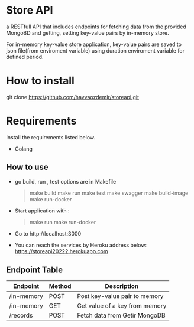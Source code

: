 # Store API

a RESTfull API that includes endpoints for fetching data from the provided MongoBD and getting, setting key-value pairs by in-memory store.

For in-memory key-value store application, key-value pairs are saved to json file(from enviroment variable) using duration enviroment variable for defined period. 

# How to install

git clone https://github.com/havvaozdemir/storeapi.git

# Requirements

Install the requirements listed below.

* Golang 

## How to use
* go build, run , test options are in Makefile

    >make build
    >make run
    >make test
    >make swagger
    >make build-image
    >make run-docker

* Start application with : 
    >make run
    >make run-docker

* Go to http://localhost:3000

* You can reach the services by Heroku address below:
    https://storeapi20222.herokuapp.com

## Endpoint Table

| Endpoint        | Method | Description                       |
| ----------------|--------|-----------------------------------|
| /in-memory      | POST   | Post key-value pair to memory     |
| /in-memory      | GET    | Get value of a key from memory    |
| /records        | POST   | Fetch data from Getir MongoDB     |